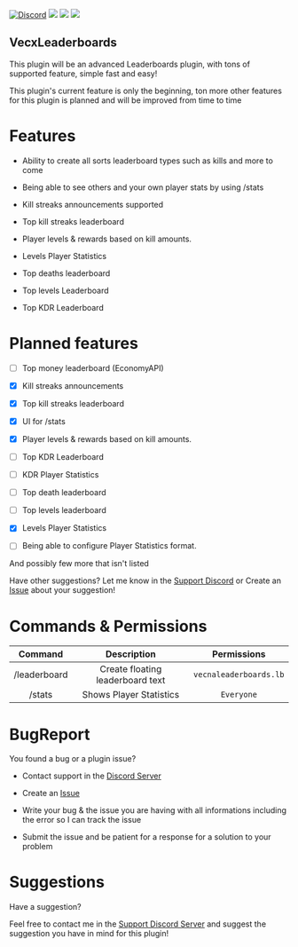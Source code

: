 [![Discord](https://img.shields.io/discord/837701868649709568.svg?label=&logo=discord&logoColor=ffffff&color=7389D8&labelColor=6A7EC2)](https://discord.gg/jWFB56RqUN) 
[![](https://poggit.pmmp.io/shield.state/VecnaLeaderboards)](https://poggit.pmmp.io/p/VecnaLeaderboards) [![](https://poggit.pmmp.io/shield.dl/VecnaLeaderboards)](https://poggit.pmmp.io/p/VecnaLeaderboards) [![](https://poggit.pmmp.io/shield.dl.total/VecnaLeaderboards)](https://poggit.pmmp.io/p/VecnaLeaderboards)

## VecxLeaderboards
This plugin will be an advanced Leaderboards plugin, with tons of supported feature, simple fast and easy!

This plugin's current feature is only the beginning, ton more other features for this plugin is planned and will be improved from time to time


# Features 


- Ability to create all sorts leaderboard types such as kills and more to come

- Being able to see others and your own player stats by using /stats

- Kill streaks announcements supported

- Top kill streaks leaderboard 

- Player levels & rewards based on kill amounts.

- Levels Player Statistics

- Top deaths leaderboard

- Top levels Leaderboard

- Top KDR Leaderboard


# Planned features

- [ ] Top money leaderboard (EconomyAPI)

- [X] Kill streaks announcements

- [X] Top kill streaks leaderboard 

- [X] UI for /stats

- [X] Player levels & rewards based on kill amounts.

- [ ] Top KDR Leaderboard 

- [ ] KDR Player Statistics

- [ ] Top death leaderboard 

- [ ] Top levels leaderboard

- [X] Levels Player Statistics

- [ ] Being able to configure Player Statistics format.

And possibly few more that isn't listed

Have other suggestions? Let me know in the [Support Discord](https://discord.gg/jWFB56RqUN) or Create an [Issue](https://github.com/Vecnavium/VecnaLeaderboards/issues/new) about your suggestion!

# Commands & Permissions 

|Command|Description|Permissions|
|:--:|:--:|:--:|
|/leaderboard|Create floating leaderboard text|`vecnaleaderboards.lb`
|/stats|Shows Player Statistics|`Everyone`|

# BugReport

You found a bug or a plugin issue?

- Contact support in the [Discord Server](https://discord.gg/jWFB56RqUN)

- Create an [Issue](https://github.com/Vecnavium/VecnaLeaderboards/issues/new)

- Write your bug & the issue you are having with all informations including the error so I can track the issue

- Submit the issue and be patient for a response for a solution to your problem

# Suggestions

Have a suggestion?

Feel free to contact me in the [Support Discord Server](https://discord.gg/jWFB56RqUN) and suggest the suggestion you have in mind for this plugin!
